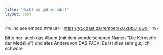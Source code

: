 ```yaml
---
title: "Nicht so gut ernährt"
layout: post
---
```


{% include embed.html url="https://yt.cdaut.de//embed/ZO2BbU-UGdI" %}

Bitte hört auch das Album (mit dem wunderschönen Namen "Die Kernseife der Medaille") und alles Andere von DAS PACK. Es ist alles sehr gut, ich schwöre.